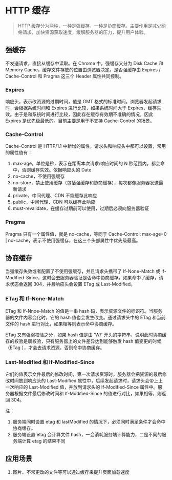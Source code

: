 # HTTP 缓存

> HTTP 缓存分为两种，一种是强缓存，一种是协商缓存。主要作用是减少网络请求，加快资源获取速度，缓解服务器的压力，提升用户体验。

## 强缓存

不发送请求，直接从缓存中读取。在 Chrome 中，强缓存又分为 Disk Cache 和 Memory Cache，缓存文件存放的位置由浏览器决定。是否强缓存由 Expires / Cache-Control 和 Pragma 这三个 Header 属性共同控制。

### Expires

响应头，表示改资源的过期时间，值是 GMT 格式的标准时间。浏览器发起请求时，会根据系统时间和 Expires 进行比较，如果系统时间大于 Expires，缓存失效。由于是和系统时间进行比较，因此存在缓存有效期不准确的情况，因此 Expires 是优先级最低的。目前主要是用于不支持 Cache-Control 的场景。

### Cache-Control

Cache-Control 是 HTTP/1.1 中新增的属性，请求头和响应头中都可以设置，常用的属性值有：

1. max-age，单位是秒，表示在距离本次请求/响应时间的 N 秒范围内，都会命中，否则缓存失效。依据响应头的 Date
2. no-cache，不使用强缓存
3. no-store，禁止使用缓存（包括强缓存和协商缓存），每次都像服务器发送最新请求
4. private，中间代理、CDN 不能缓存此响应
5. public，中间代理、CDN 可以缓存此响应
6. must-revalidate，在缓存过期前可以使用，过期后必须向服务器验证

### Pragma

Pragma 只有一个属性值，就是 no-cache，等同于 Cache-Control: max-age=0 | no-cache，表示不使用强缓存，在这三个头部属性中优先级最高。

## 协商缓存

当强缓存失效或者配置了不使用强缓存，并且请求头携带了 If-None-Match 或 If-Modified-Since，这时会去服务器验证是否命中协商缓存。如果命中了缓存，请求状态会返回 304，并且响应头会设置 ETag 或 Last-Modified。

### ETag 和 If-None-Match

ETag 和 If-Nnoe-Match 的值是一串 hash 码，表示资源文件的标识符。当服务器的文件内容变化时，它的 hash 值也会发生改变。通过请求头中的 ETag 和当前文件的 hash 进行对比，如果相等则表示命中协商缓存。

ETag 又有强弱校验之分，如果 hash 值是由 'W/' 开头的字符串，说明此时协商缓存的校验是弱校验，只有服务器上的文件差异达到能够触发 hash 值变更的时候（ETag ），才会去请求资源，否则命中协商缓存。

### Last-Modified 和 If-Modified-Since

它们的值表示文件最后的修改时间，第一次请求资源时，服务器会把资源的最后修改时间放到响应头的 Last-Modified 属性中，后续发起请求时，请求头会带上上一次响应的 Last-Modified 值，并放到请求头的 If-Modified-Since 属性中。服务器根据文件最后修改时间和 If-Modified-Since 的值进行对比，如果相等，则返回 304。

注：

1. 服务端同时设置 etag 和 lastModified 的情况下，必须同时满足条件才会命中协商缓存。
2. 服务端设置 etag 会计算文件 hash，一会消耗服务端计算能力，二是不同的服务端计算 etag 的结果不同

## 应用场景

1. 图片、不常更改的文件等可以通过缓存来提升页面加载速度